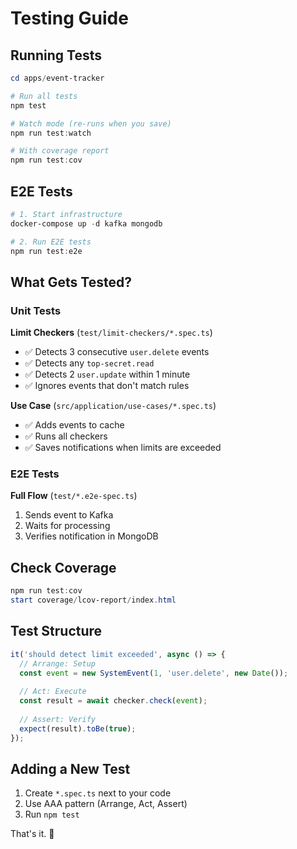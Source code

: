 # Testing Guide

## Running Tests

```powershell
cd apps/event-tracker

# Run all tests
npm test

# Watch mode (re-runs when you save)
npm run test:watch

# With coverage report
npm run test:cov
```

## E2E Tests

```powershell
# 1. Start infrastructure
docker-compose up -d kafka mongodb

# 2. Run E2E tests
npm run test:e2e
```

## What Gets Tested?

### Unit Tests

**Limit Checkers** (`test/limit-checkers/*.spec.ts`)
- ✅ Detects 3 consecutive `user.delete` events
- ✅ Detects any `top-secret.read`
- ✅ Detects 2 `user.update` within 1 minute
- ✅ Ignores events that don't match rules

**Use Case** (`src/application/use-cases/*.spec.ts`)
- ✅ Adds events to cache
- ✅ Runs all checkers
- ✅ Saves notifications when limits are exceeded

### E2E Tests

**Full Flow** (`test/*.e2e-spec.ts`)
1. Sends event to Kafka
2. Waits for processing
3. Verifies notification in MongoDB

## Check Coverage

```powershell
npm run test:cov
start coverage/lcov-report/index.html
```

## Test Structure

```typescript
it('should detect limit exceeded', async () => {
  // Arrange: Setup
  const event = new SystemEvent(1, 'user.delete', new Date());
  
  // Act: Execute
  const result = await checker.check(event);
  
  // Assert: Verify
  expect(result).toBe(true);
});
```

## Adding a New Test

1. Create `*.spec.ts` next to your code
2. Use AAA pattern (Arrange, Act, Assert)
3. Run `npm test`

That's it. 🎯
